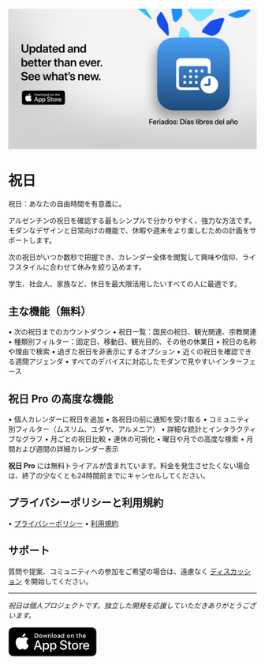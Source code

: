 [![祝日 App](images/banner.png)](https://apps.apple.com/app/id6744455042)  
  
# 祝日  
  
祝日：あなたの自由時間を有意義に。

アルゼンチンの祝日を確認する最もシンプルで分かりやすく、強力な方法です。
モダンなデザインと日常向けの機能で、休暇や週末をより楽しむための計画をサポートします。

次の祝日がいつか数秒で把握でき、カレンダー全体を閲覧して興味や信仰、ライフスタイルに合わせて休みを絞り込めます。

学生、社会人、家族など、休日を最大限活用したいすべての人に最適です。
  
## 主な機能（無料）

• 次の祝日までのカウントダウン
• 祝日一覧：国民の祝日、観光関連、宗教関連
• 種類別フィルター：固定日、移動日、観光目的、その他の休業日
• 祝日の名称や理由で検索
• 過ぎた祝日を非表示にするオプション
• 近くの祝日を確認できる週間アジェンダ
• すべてのデバイスに対応したモダンで見やすいインターフェース
  
## 祝日 Pro の高度な機能

• 個人カレンダーに祝日を追加
• 各祝日の前に通知を受け取る
• コミュニティ別フィルター（ムスリム、ユダヤ、アルメニア）
• 詳細な統計とインタラクティブなグラフ
• 月ごとの祝日比較
• 連休の可視化
• 曜日や月での高度な検索
• 月間および週間の詳細カレンダー表示
  
**祝日 Pro** には無料トライアルが含まれています。料金を発生させたくない場合は、終了の少なくとも24時間前までにキャンセルしてください。
  
## プライバシーポリシーと利用規約

• [プライバシーポリシー](https://lucasditomase.github.io/feriados/ja/privacy-policy)
• [利用規約](https://lucasditomase.github.io/feriados/ja/terms-and-conditions)
  
## サポート

質問や提案、コミュニティへの参加をご希望の場合は、遠慮なく [ディスカッション](https://github.com/lucasditomase/feriados/discussions) を開始してください。
  
---  
  
*祝日は個人プロジェクトです。独立した開発を応援していただきありがとうございます。*
  
<p align="left">  
  <a href="https://apps.apple.com/app/id6744455042">  
    <img src="images/download-badge.svg" alt="App Store でダウンロード" height="60">
  </a>  
</p>  
